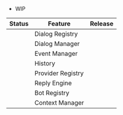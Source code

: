 * WIP

| Status | Feature           | Release |
|--------|-------------------|---------|
|        | Dialog Registry   |         |
|        | Dialog Manager    |         |
|        | Event Manager     |         |
|        | History           |         |
|        | Provider Registry |         |
|        | Reply Engine      |         |
|        | Bot Registry      |         |
|        | Context Manager   |         |
